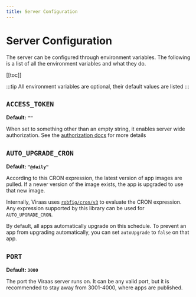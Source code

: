 ```yaml
---
title: Server Configuration
---
```


# Server Configuration

The server can be configured through environment variables. The following is a list of all the environment variables and what they do.

[[toc]]

:::tip
All environment variables are optional, their default values are listed
:::

## `ACCESS_TOKEN`

**Default: `""`**

When set to something other than an empty string, it enables server wide authorization. See the [authorization docs](/authorization) for more details

## `AUTO_UPGRADE_CRON`

**Default: `"@daily"`**

According to this CRON expression, the latest version of app images are pulled. If a newer version of the image exists, the app is upgraded to use that new image.

Internally, Viraas uses [`robfig/cron/v3`](https://pkg.go.dev/github.com/robfig/cron) to evaluate the CRON expression. Any expression supported by this library can be used for `AUTO_UPGRADE_CRON`.

By default, all apps automatically upgrade on this schedule. To prevent an app from upgrading automatically, you can set `autoUpgrade` to `false` on that app.

## `PORT`

**Default: `3000`**

The port the Viraas server runs on. It can be any valid port, but it is recommended to stay away from 3001-4000, where apps are published.
